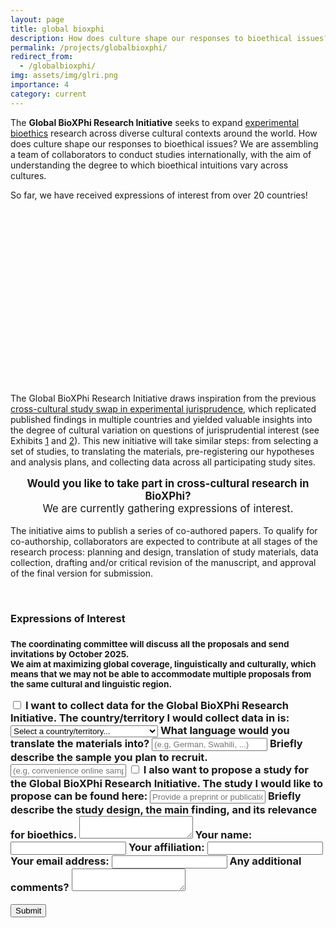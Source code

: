 ```yaml
---
layout: page
title: global bioxphi
description: How does culture shape our responses to bioethical issues?
permalink: /projects/globalbioxphi/
redirect_from:
  - /globalbioxphi/
img: assets/img/glri.png
importance: 4
category: current
---
```


  <div class="workshop-description">
  <p>
    The <strong>Global BioXPhi Research Initiative</strong> seeks to expand <a href="https://www.researchgate.net/publication/337196406_Experimental_Philosophical_Bioethics">experimental bioethics</a> research across diverse cultural contexts around the world. How does culture shape our responses to bioethical issues? We are assembling a team of collaborators to conduct studies internationally, with the aim of understanding the degree to which bioethical intuitions vary across cultures. </p>
    <p>
    So far, we have received expressions of interest from over 20 countries!
  </p>
<!-- INLINE MAP START -->
<style>
  .countries {
      fill: none;
      stroke: #fff;
      stroke-linejoin: round;
  }
  .legendThreshold {
      font-size: 11px;
      font-family: sans-serif;
      fill: var(--card-color);
  }
  .tooltip {
      position: absolute;
      background: var(--card-bg);
      color: var(--card-color);
      border: 1px solid var(--input-border);
      padding: 5px 10px;
      border-radius: 4px;
      box-shadow: 0 2px 4px var(--card-shadow);
      pointer-events: none;
      opacity: 0;
  }
  #bioxphi-map {
      width: 100%;       /* full width on mobile */
      max-width: 900px;  /* don’t grow larger than desktop design */
      height: auto;
      display: block;
      margin: 0 auto;
  }
</style>

<svg id="bioxphi-map" viewBox="0 0 900 500" preserveAspectRatio="xMidYMid meet"></svg>

<script src="https://d3js.org/d3.v4.min.js"></script>
<script src="https://d3js.org/d3-scale-chromatic.v1.min.js"></script>
<script src="https://d3js.org/d3-geo-projection.v2.min.js"></script>
<script src="https://cdnjs.cloudflare.com/ajax/libs/d3-legend/2.24.0/d3-legend.js"></script>
<script>
  var svg = d3.select("#bioxphi-map"),
      width = 900,
      height = 500;

  var projection = d3.geoNaturalEarth1()
      .scale(width / 1.6 / Math.PI)
      .translate([width / 2, height / 2]);

  var path = d3.geoPath().projection(projection);

  var data = d3.map();

  // CSS variables → JS
  function getCssVar(name) {
    return getComputedStyle(document.documentElement).getPropertyValue(name).trim();
  }

  function getColorScale() {
    return d3.scaleThreshold()
      .domain([1, 2, 3])
      .range([
        "#eee",
        getCssVar("--map-light"),
        getCssVar("--map-mid"),
        getCssVar("--map-dark")
      ]);
  }

  var colorScale = getColorScale();

  // Legend group (bottom-left corner)
  var g = svg.append("g")
      .attr("class", "legendThreshold")
      .attr("transform", `translate(40, ${height - 120})`);

  var labels = ['0', '1', '2', '3+'];

  function drawLegend() {
    g.selectAll("*").remove(); // clear old legend
    var legend = d3.legendColor()
        .labels(d => labels[d.i])
        .shapeWidth(18)
        .shapeHeight(12)
        .shapePadding(4)
        .orient("vertical")
        .scale(colorScale);
    g.call(legend);
  }

  drawLegend();

  // Update on theme change
  const observer = new MutationObserver(() => {
    colorScale = getColorScale();
    svg.selectAll(".Country").attr("fill", d => colorScale(d.total));
    drawLegend();
  });
  observer.observe(document.documentElement, { attributes: true, attributeFilter: ["data-theme"] });

  d3.queue()
    .defer(d3.json, "/assets/html/world-110m.geojson")
    .defer(d3.csv, "/assets/html/mooc-countries.csv", d => data.set(d.code, +d.total))
    .await(ready);

  function ready(error, topo) {
    if (error) throw error;

    let tooltip = d3.select("body").append("div").attr("class", "tooltip");

    svg.append("g").attr("class", "countries")
      .selectAll("path")
      .data(topo.features)
      .enter().append("path")
      .attr("class", "Country")
      .attr("fill", function(d){ d.total = data.get(d.id) || 0; return colorScale(d.total); })
      .attr("d", path)
      .style("stroke","none")
      .style("stroke-width","1px")
      .style("opacity",0.7)
      .on("mouseover", function(d) {
        d3.selectAll(".Country").style("opacity",0.5);
        d3.select(this).style("opacity",1).style("stroke","white");
        if(d.total>0){
          tooltip.transition().duration(200).style("opacity",1);
          tooltip.html(`<b>${d.properties.name}</b> (${d.total})`)
                 .style("left",(d3.event.pageX+10)+"px")
                 .style("top",(d3.event.pageY-20)+"px");
        }
      })
      .on("mousemove", function(d) {
        if(d.total>0){
          tooltip.style("left",(d3.event.pageX+10)+"px")
                 .style("top",(d3.event.pageY-20)+"px");
        }
      })
      .on("mouseleave", function(d) {
        d3.selectAll(".Country").transition().duration(200).style("opacity",0.7).style("stroke","none");
        tooltip.transition().duration(200).style("opacity",0);
      });
  }

  // Responsive resizing
  window.addEventListener("resize", function() {
    var bbox = svg.node().getBoundingClientRect();
    projection
      .scale(bbox.width / 1.6 / Math.PI)
      .translate([bbox.width / 2, bbox.height / 2]);

    svg.selectAll(".Country").attr("d", path);

    g.attr("transform", `translate(40, ${bbox.height - 120})`);
    drawLegend();
  });
</script>
<!-- INLINE MAP END -->

  <p>
    The Global BioXPhi Research Initiative draws inspiration from the previous <a href = "https://osf.io/sk7r3/">cross-cultural study swap in experimental jurisprudence</a>, which replicated published findings in multiple countries and yielded valuable insights into the degree of cultural variation on questions of jurisprudential interest (see Exhibits <a href = "http://dx.doi.org/10.2139/ssrn.5185137">1</a> and <a href = "https://www.pnas.org/doi/full/10.1073/pnas.2206531119">2</a>). This new initiative will take similar steps: from selecting a set of studies, to translating the materials, pre-registering our hypotheses and analysis plans, and collecting data across all participating study sites. </p>
  <p style="text-align:center; font-size:1.2em;">
    <strong>Would you like to take part in cross-cultural research in BioXPhi?</strong><br>We are currently gathering expressions of interest.
  </p>
  <p>
  The initiative aims to publish a series of co-authored papers. To qualify for co-authorship, collaborators are expected to contribute at all stages of the research process: planning and design, translation of study materials, data collection, drafting and/or critical revision of the manuscript, and approval of the final version for submission.
  </p>
<br>
  <h3><strong>Expressions of Interest</strong><h3>
<p><small>
  The coordinating committee will discuss all the proposals and send invitations by October 2025.<br>We aim at maximizing global coverage, linguistically and culturally, which means that we may not be able to accommodate multiple proposals from the same cultural and linguistic region. 
  </small></p>
<form 
  action="https://mscilab.com/forms/submit.php" 
  method="POST" 
  class="full-width-form"
  data-theme="light">
<!-- Checkbox for data collection -->
<label class="form-checkbox-container">
    <input type="checkbox" name="collect_data" class="form-checkbox"> 
    <span class="form-checkbox-label">I want to collect data for the Global BioXPhi Research Initiative.</span>
  </label>
  <!-- Location dropdown -->
  <label class="form-field" style="max-width: 400px;">
    <span class="form-label">The country/territory I would collect data in is:</span>
   <select name="country" class="form-select" id="country">
        <option value="0" label="Select a country/territory... " selected="selected">Select a country/territory... </option>
        <optgroup id="country-optgroup-Africa" label="Africa">
            <option value="DZ" label="Algeria">Algeria</option>
            <option value="AO" label="Angola">Angola</option>
            <option value="BJ" label="Benin">Benin</option>
            <option value="BW" label="Botswana">Botswana</option>
            <option value="BF" label="Burkina Faso">Burkina Faso</option>
            <option value="BI" label="Burundi">Burundi</option>
            <option value="CM" label="Cameroon">Cameroon</option>
            <option value="CV" label="Cape Verde">Cape Verde</option>
            <option value="CF" label="Central African Republic">Central African Republic</option>
            <option value="TD" label="Chad">Chad</option>
            <option value="KM" label="Comoros">Comoros</option>
            <option value="CG" label="Congo - Brazzaville">Congo - Brazzaville</option>
            <option value="CD" label="Congo - Kinshasa">Congo - Kinshasa</option>
            <option value="CI" label="Côte d’Ivoire">Côte d’Ivoire</option>
            <option value="DJ" label="Djibouti">Djibouti</option>
            <option value="EG" label="Egypt">Egypt</option>
            <option value="GQ" label="Equatorial Guinea">Equatorial Guinea</option>
            <option value="ER" label="Eritrea">Eritrea</option>
            <option value="SZ" label="Eswatini">Eswatini</option>
            <option value="ET" label="Ethiopia">Ethiopia</option>
            <option value="GA" label="Gabon">Gabon</option>
            <option value="GM" label="Gambia">Gambia</option>
            <option value="GH" label="Ghana">Ghana</option>
            <option value="GN" label="Guinea">Guinea</option>
            <option value="GW" label="Guinea-Bissau">Guinea-Bissau</option>
            <option value="KE" label="Kenya">Kenya</option>
            <option value="LS" label="Lesotho">Lesotho</option>
            <option value="LR" label="Liberia">Liberia</option>
            <option value="LY" label="Libya">Libya</option>
            <option value="MG" label="Madagascar">Madagascar</option>
            <option value="MW" label="Malawi">Malawi</option>
            <option value="ML" label="Mali">Mali</option>
            <option value="MR" label="Mauritania">Mauritania</option>
            <option value="MU" label="Mauritius">Mauritius</option>
            <option value="YT" label="Mayotte">Mayotte</option>
            <option value="MA" label="Morocco">Morocco</option>
            <option value="MZ" label="Mozambique">Mozambique</option>
            <option value="NA" label="Namibia">Namibia</option>
            <option value="NE" label="Niger">Niger</option>
            <option value="NG" label="Nigeria">Nigeria</option>
            <option value="RW" label="Rwanda">Rwanda</option>
            <option value="RE" label="Réunion">Réunion</option>
            <option value="SH" label="Saint Helena">Saint Helena</option>
            <option value="SN" label="Senegal">Senegal</option>
            <option value="SC" label="Seychelles">Seychelles</option>
            <option value="SL" label="Sierra Leone">Sierra Leone</option>
            <option value="SO" label="Somalia">Somalia</option>
            <option value="ZA" label="South Africa">South Africa</option>
            <option value="SD" label="Sudan">Sudan</option>
            <option value="ST" label="São Tomé and Príncipe">São Tomé and Príncipe</option>
            <option value="TZ" label="Tanzania">Tanzania</option>
            <option value="TG" label="Togo">Togo</option>
            <option value="TN" label="Tunisia">Tunisia</option>
            <option value="UG" label="Uganda">Uganda</option>
            <option value="EH" label="Western Sahara">Western Sahara</option>
            <option value="ZM" label="Zambia">Zambia</option>
            <option value="ZW" label="Zimbabwe">Zimbabwe</option>
        </optgroup>
        <optgroup id="country-optgroup-Americas" label="Americas">
            <option value="AI" label="Anguilla">Anguilla</option>
            <option value="AG" label="Antigua and Barbuda">Antigua and Barbuda</option>
            <option value="AR" label="Argentina">Argentina</option>
            <option value="AW" label="Aruba">Aruba</option>
            <option value="BS" label="Bahamas">Bahamas</option>
            <option value="BB" label="Barbados">Barbados</option>
            <option value="BZ" label="Belize">Belize</option>
            <option value="BM" label="Bermuda">Bermuda</option>
            <option value="BO" label="Bolivia">Bolivia</option>
            <option value="BQ" label="Bonaire">Bonaire</option>
            <option value="BR" label="Brazil">Brazil</option>
            <option value="VG" label="British Virgin Islands">British Virgin Islands</option>
            <option value="CA" label="Canada">Canada</option>
            <option value="KY" label="Cayman Islands">Cayman Islands</option>
            <option value="CL" label="Chile">Chile</option>
            <option value="CO" label="Colombia">Colombia</option>
            <option value="CR" label="Costa Rica">Costa Rica</option>
            <option value="CU" label="Cuba">Cuba</option>
            <option value="CW" label="Curaçao">Curaçao</option>
            <option value="DM" label="Dominica">Dominica</option>
            <option value="DO" label="Dominican Republic">Dominican Republic</option>
            <option value="EC" label="Ecuador">Ecuador</option>
            <option value="SV" label="El Salvador">El Salvador</option>
            <option value="FK" label="Falkland Islands">Falkland Islands</option>
            <option value="GF" label="French Guiana">French Guiana</option>
            <option value="GL" label="Greenland">Greenland</option>
            <option value="GD" label="Grenada">Grenada</option>
            <option value="GP" label="Guadeloupe">Guadeloupe</option>
            <option value="GT" label="Guatemala">Guatemala</option>
            <option value="GY" label="Guyana">Guyana</option>
            <option value="HT" label="Haiti">Haiti</option>
            <option value="HN" label="Honduras">Honduras</option>
            <option value="JM" label="Jamaica">Jamaica</option>
            <option value="MQ" label="Martinique">Martinique</option>
            <option value="MX" label="Mexico">Mexico</option>
            <option value="MS" label="Montserrat">Montserrat</option>
            <option value="NI" label="Nicaragua">Nicaragua</option>
            <option value="PA" label="Panama">Panama</option>
            <option value="PY" label="Paraguay">Paraguay</option>
            <option value="PE" label="Peru">Peru</option>
            <option value="PR" label="Puerto Rico">Puerto Rico</option>
            <option value="BL" label="Saint Barthélemy">Saint Barthélemy</option>
            <option value="KN" label="Saint Kitts and Nevis">Saint Kitts and Nevis</option>
            <option value="LC" label="Saint Lucia">Saint Lucia</option>
            <option value="MF" label="Saint Martin">Saint Martin</option>
            <option value="PM" label="Saint Pierre and Miquelon">Saint Pierre and Miquelon</option>
            <option value="VC" label="Saint Vincent and the Grenadines">Saint Vincent and the Grenadines</option>
            <option value="SX" label="Sint Maarten">Sint Maarten</option>
            <option value="SR" label="Suriname">Suriname</option>
            <option value="TT" label="Trinidad and Tobago">Trinidad and Tobago</option>
            <option value="TC" label="Turks and Caicos Islands">Turks and Caicos Islands</option>
            <option value="VI" label="U.S. Virgin Islands">U.S. Virgin Islands</option>
            <option value="US" label="United States">United States</option>
            <option value="UY" label="Uruguay">Uruguay</option>
            <option value="VE" label="Venezuela">Venezuela</option>
        </optgroup>
        <optgroup id="country-optgroup-Asia" label="Asia">
            <option value="AF" label="Afghanistan">Afghanistan</option>
            <option value="AM" label="Armenia">Armenia</option>
            <option value="AZ" label="Azerbaijan">Azerbaijan</option>
            <option value="BH" label="Bahrain">Bahrain</option>
            <option value="BD" label="Bangladesh">Bangladesh</option>
            <option value="BT" label="Bhutan">Bhutan</option>
            <option value="BN" label="Brunei">Brunei</option>
            <option value="KH" label="Cambodia">Cambodia</option>
            <option value="CN" label="China">China</option>
            <option value="GE" label="Georgia">Georgia</option>
            <option value="HK" label="Hong Kong SAR China">Hong Kong SAR China</option>
            <option value="IN" label="India">India</option>
            <option value="ID" label="Indonesia">Indonesia</option>
            <option value="IR" label="Iran">Iran</option>
            <option value="IQ" label="Iraq">Iraq</option>
            <option value="IL" label="Israel">Israel</option>
            <option value="JP" label="Japan">Japan</option>
            <option value="JO" label="Jordan">Jordan</option>
            <option value="KZ" label="Kazakhstan">Kazakhstan</option>
            <option value="KW" label="Kuwait">Kuwait</option>
            <option value="KG" label="Kyrgyzstan">Kyrgyzstan</option>
            <option value="LA" label="Laos">Laos</option>
            <option value="LB" label="Lebanon">Lebanon</option>
            <option value="MO" label="Macau SAR China">Macau SAR China</option>
            <option value="MY" label="Malaysia">Malaysia</option>
            <option value="MV" label="Maldives">Maldives</option>
            <option value="MN" label="Mongolia">Mongolia</option>
            <option value="MM" label="Myanmar [Burma]">Myanmar [Burma]</option>
            <option value="NP" label="Nepal">Nepal</option>
            <option value="KP" label="North Korea">North Korea</option>
            <option value="OM" label="Oman">Oman</option>
            <option value="PK" label="Pakistan">Pakistan</option>
            <option value="PS" label="Palestinian Territories">Palestinian Territories</option>
            <option value="PH" label="Philippines">Philippines</option>
            <option value="QA" label="Qatar">Qatar</option>
            <option value="SA" label="Saudi Arabia">Saudi Arabia</option>
            <option value="SG" label="Singapore">Singapore</option>
            <option value="KR" label="South Korea">South Korea</option>
            <option value="LK" label="Sri Lanka">Sri Lanka</option>
            <option value="SY" label="Syria">Syria</option>
            <option value="TW" label="Taiwan">Taiwan</option>
            <option value="TJ" label="Tajikistan">Tajikistan</option>
            <option value="TH" label="Thailand">Thailand</option>
            <option value="TL" label="Timor-Leste">Timor-Leste</option>
            <option value="TR" label="Turkey">Turkey</option>
            <option value="TM" label="Turkmenistan">Turkmenistan</option>
            <option value="AE" label="United Arab Emirates">United Arab Emirates</option>
            <option value="UZ" label="Uzbekistan">Uzbekistan</option>
            <option value="VN" label="Vietnam">Vietnam</option>
            <option value="YE" label="Yemen">Yemen</option>
        </optgroup>
        <optgroup id="country-optgroup-Europe" label="Europe">
            <option value="AL" label="Albania">Albania</option>
            <option value="AD" label="Andorra">Andorra</option>
            <option value="AT" label="Austria">Austria</option>
            <option value="BY" label="Belarus">Belarus</option>
            <option value="BE" label="Belgium">Belgium</option>
            <option value="BA" label="Bosnia and Herzegovina">Bosnia and Herzegovina</option>
            <option value="BG" label="Bulgaria">Bulgaria</option>
            <option value="HR" label="Croatia">Croatia</option>
            <option value="CY" label="Cyprus">Cyprus</option>
            <option value="CZ" label="Czechia">Czechia</option>
            <option value="DK" label="Denmark">Denmark</option>
            <option value="EE" label="Estonia">Estonia</option>
            <option value="FO" label="Faroe Islands">Faroe Islands</option>
            <option value="FI" label="Finland">Finland</option>
            <option value="FR" label="France">France</option>
            <option value="DE" label="Germany">Germany</option>
            <option value="GI" label="Gibraltar">Gibraltar</option>
            <option value="GR" label="Greece">Greece</option>
            <option value="GG" label="Guernsey">Guernsey</option>
            <option value="HU" label="Hungary">Hungary</option>
            <option value="IS" label="Iceland">Iceland</option>
            <option value="IE" label="Ireland">Ireland</option>
            <option value="IM" label="Isle of Man">Isle of Man</option>
            <option value="IT" label="Italy">Italy</option>
            <option value="JE" label="Jersey">Jersey</option>
            <option value="LV" label="Latvia">Latvia</option>
            <option value="LI" label="Liechtenstein">Liechtenstein</option>
            <option value="LT" label="Lithuania">Lithuania</option>
            <option value="LU" label="Luxembourg">Luxembourg</option>
            <option value="MT" label="Malta">Malta</option>
            <option value="MD" label="Moldova">Moldova</option>
            <option value="MC" label="Monaco">Monaco</option>
            <option value="ME" label="Montenegro">Montenegro</option>
            <option value="NL" label="Netherlands">Netherlands</option>
            <option value="MK" label="North Macedonia">North Macedonia</option>
            <option value="NO" label="Norway">Norway</option>
            <option value="PL" label="Poland">Poland</option>
            <option value="PT" label="Portugal">Portugal</option>
            <option value="RO" label="Romania">Romania</option>
            <option value="RU" label="Russia">Russia</option>
            <option value="SM" label="San Marino">San Marino</option>
            <option value="RS" label="Serbia">Serbia</option>
            <option value="SK" label="Slovakia">Slovakia</option>
            <option value="SI" label="Slovenia">Slovenia</option>
            <option value="ES" label="Spain">Spain</option>
            <option value="SE" label="Sweden">Sweden</option>
            <option value="CH" label="Switzerland">Switzerland</option>
            <option value="UA" label="Ukraine">Ukraine</option>
            <option value="GB" label="United Kingdom">United Kingdom</option>
            <option value="AX" label="Åland Islands">Åland Islands</option>
        </optgroup>
        <optgroup id="country-optgroup-Oceania" label="Oceania">
            <option value="AS" label="American Samoa">American Samoa</option>
            <option value="AU" label="Australia">Australia</option>
            <option value="CX" label="Christmas Island">Christmas Island</option>
            <option value="CC" label="Cocos [Keeling] Islands">Cocos [Keeling] Islands</option>
            <option value="CK" label="Cook Islands">Cook Islands</option>
            <option value="FJ" label="Fiji">Fiji</option>
            <option value="PF" label="French Polynesia">French Polynesia</option>
            <option value="TF" label="French Southern Territories">French Southern Territories</option>
            <option value="GU" label="Guam">Guam</option>
            <option value="KI" label="Kiribati">Kiribati</option>
            <option value="MH" label="Marshall Islands">Marshall Islands</option>
            <option value="FM" label="Micronesia">Micronesia</option>
            <option value="NR" label="Nauru">Nauru</option>
            <option value="NC" label="New Caledonia">New Caledonia</option>
            <option value="NZ" label="New Zealand">New Zealand</option>
            <option value="NU" label="Niue">Niue</option>
            <option value="NF" label="Norfolk Island">Norfolk Island</option>
            <option value="MP" label="Northern Mariana Islands">Northern Mariana Islands</option>
            <option value="PW" label="Palau">Palau</option>
            <option value="PG" label="Papua New Guinea">Papua New Guinea</option>
            <option value="WS" label="Samoa">Samoa</option>
            <option value="SB" label="Solomon Islands">Solomon Islands</option>
            <option value="TK" label="Tokelau">Tokelau</option>
            <option value="TO" label="Tonga">Tonga</option>
            <option value="TV" label="Tuvalu">Tuvalu</option>
            <option value="VU" label="Vanuatu">Vanuatu</option>
            <option value="WF" label="Wallis and Futuna">Wallis and Futuna</option>
        </optgroup>
    </select>
  </label>

  <label class="form-field"  style="max-width: 400px;">
    <span class="form-label">What language would you translate the materials into?</span>
    <input type="text" name="language" class="form-input"
    placeholder="(e.g, German, Swahili, ...)">
  </label>

  <label class="form-field">
    <span class="form-label">Briefly describe the sample you plan to recruit.</span>
    <input type="text" name="sample" class="form-input"
    placeholder="(e.g, convenience online sample, university medical students, ...)">
  </label>

<label class="form-checkbox-container">
  <input type="checkbox" name="propose_study" class="form-checkbox">
  <span class="form-checkbox-label">I also want to propose a study for the Global BioXPhi Research Initiative.</span>
</label>

  <!-- Study link input -->
<label class="form-field">
  <span class="form-label">The study I would like to propose can be found here:</span>
  <input 
    type="url" 
    name="study_link" 
    class="form-input" 
    placeholder="Provide a preprint or publication URL."
    id="study_link"
  >
</label>

<script>
  const input = document.getElementById('study_link');

  input.addEventListener('blur', function () {
    const val = input.value.trim();
    if (val && !/^https?:\/\//i.test(val)) {
      input.value = 'https://' + val;
    }
  });
</script>

  <!-- Hypothesis & design textarea -->
  <label class="form-field">
    <span class="form-label">Briefly describe the study design, the main finding, and its relevance for bioethics.</span>
    <textarea name="study_description" class="form-textarea"></textarea>
  </label>

  <!-- Name input -->
  <label class="form-field"  style="max-width: 400px;">
    <span class="form-label">Your name:</span>
    <input type="text" name="name" class="form-input">
  </label>

  <!-- Institution input -->
  <label class="form-field"  style="max-width: 400px;"> 
    <span class="form-label">Your affiliation:</span>
    <input type="text" name="affiliation" class="form-input">
  </label>

  <!-- Email input -->
  <label class="form-field"  style="max-width: 400px;">
    <span class="form-label">Your email address:</span>
    <input type="email" name="email" class="form-input">
  </label>

  <!-- Additional comments -->
  <label class="form-field">
    <span class="form-label">Any additional comments?</span>
    <textarea name="comments" class="form-textarea"></textarea>
  </label>

<button type="submit" class="form-submit">Submit</button>
